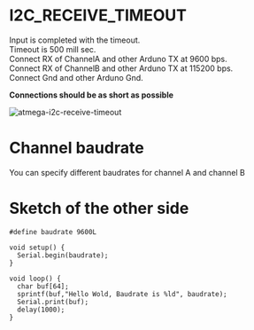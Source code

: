 # I2C_RECEIVE_TIMEOUT
Input is completed with the timeout.   
Timeout is 500 mill sec.   
Connect RX of ChannelA and other Arduno TX at 9600 bps.   
Connect RX of ChannelB and other Arduno TX at 115200 bps.   
Connect Gnd and other Arduno Gnd.   

__Connections should be as short as possible__

![atmega-i2c-receive-timeout](https://user-images.githubusercontent.com/6020549/147806101-1faa907f-0941-4a0b-91f9-32cef46b53a2.jpg)

# Channel baudrate
You can specify different baudrates for channel A and channel B

# Sketch of the other side
```
#define baudrate 9600L

void setup() {
  Serial.begin(baudrate);
}

void loop() {
  char buf[64];
  sprintf(buf,"Hello Wold, Baudrate is %ld", baudrate);
  Serial.print(buf);
  delay(1000);
}
```

